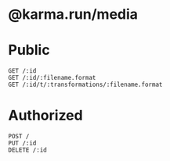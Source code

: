 # @karma.run/media

# Public

`GET /:id`<br/>
`GET /:id/:filename.format`<br/>
`GET /:id/t/:transformations/:filename.format`<br/>

# Authorized

`POST /`<br/>
`PUT /:id`<br/>
`DELETE /:id`<br/>
